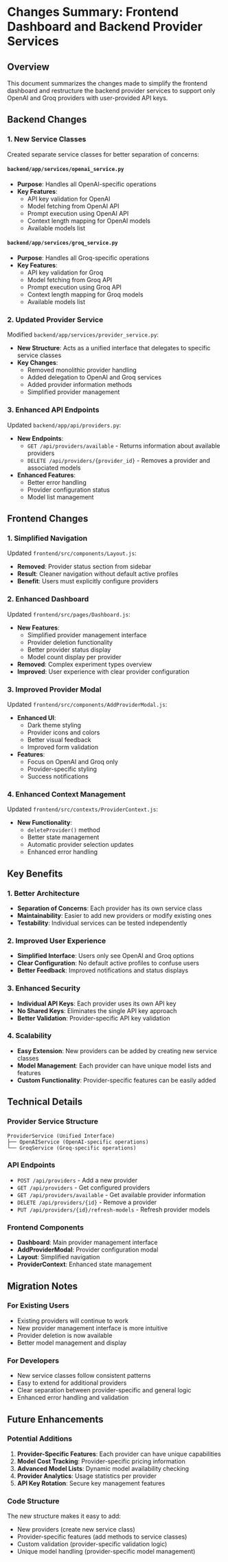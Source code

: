 # Changes Summary: Frontend Dashboard and Backend Provider Services

## Overview
This document summarizes the changes made to simplify the frontend dashboard and restructure the backend provider services to support only OpenAI and Groq providers with user-provided API keys.

## Backend Changes

### 1. New Service Classes
Created separate service classes for better separation of concerns:

#### `backend/app/services/openai_service.py`
- **Purpose**: Handles all OpenAI-specific operations
- **Key Features**:
  - API key validation for OpenAI
  - Model fetching from OpenAI API
  - Prompt execution using OpenAI API
  - Context length mapping for OpenAI models
  - Available models list

#### `backend/app/services/groq_service.py`
- **Purpose**: Handles all Groq-specific operations
- **Key Features**:
  - API key validation for Groq
  - Model fetching from Groq API
  - Prompt execution using Groq API
  - Context length mapping for Groq models
  - Available models list

### 2. Updated Provider Service
Modified `backend/app/services/provider_service.py`:
- **New Structure**: Acts as a unified interface that delegates to specific service classes
- **Key Changes**:
  - Removed monolithic provider handling
  - Added delegation to OpenAI and Groq services
  - Added provider information methods
  - Simplified provider management

### 3. Enhanced API Endpoints
Updated `backend/app/api/providers.py`:
- **New Endpoints**:
  - `GET /api/providers/available` - Returns information about available providers
  - `DELETE /api/providers/{provider_id}` - Removes a provider and associated models
- **Enhanced Features**:
  - Better error handling
  - Provider configuration status
  - Model list management

## Frontend Changes

### 1. Simplified Navigation
Updated `frontend/src/components/Layout.js`:
- **Removed**: Provider status section from sidebar
- **Result**: Cleaner navigation without default active profiles
- **Benefit**: Users must explicitly configure providers

### 2. Enhanced Dashboard
Updated `frontend/src/pages/Dashboard.js`:
- **New Features**:
  - Simplified provider management interface
  - Provider deletion functionality
  - Better provider status display
  - Model count display per provider
- **Removed**: Complex experiment types overview
- **Improved**: User experience with clear provider configuration

### 3. Improved Provider Modal
Updated `frontend/src/components/AddProviderModal.js`:
- **Enhanced UI**:
  - Dark theme styling
  - Provider icons and colors
  - Better visual feedback
  - Improved form validation
- **Features**:
  - Focus on OpenAI and Groq only
  - Provider-specific styling
  - Success notifications

### 4. Enhanced Context Management
Updated `frontend/src/contexts/ProviderContext.js`:
- **New Functionality**:
  - `deleteProvider()` method
  - Better state management
  - Automatic provider selection updates
  - Enhanced error handling

## Key Benefits

### 1. Better Architecture
- **Separation of Concerns**: Each provider has its own service class
- **Maintainability**: Easier to add new providers or modify existing ones
- **Testability**: Individual services can be tested independently

### 2. Improved User Experience
- **Simplified Interface**: Users only see OpenAI and Groq options
- **Clear Configuration**: No default active profiles to confuse users
- **Better Feedback**: Improved notifications and status displays

### 3. Enhanced Security
- **Individual API Keys**: Each provider uses its own API key
- **No Shared Keys**: Eliminates the single API key approach
- **Better Validation**: Provider-specific API key validation

### 4. Scalability
- **Easy Extension**: New providers can be added by creating new service classes
- **Model Management**: Each provider can have unique model lists and features
- **Custom Functionality**: Provider-specific features can be easily added

## Technical Details

### Provider Service Structure
```
ProviderService (Unified Interface)
├── OpenAIService (OpenAI-specific operations)
└── GroqService (Groq-specific operations)
```

### API Endpoints
- `POST /api/providers` - Add a new provider
- `GET /api/providers` - Get configured providers
- `GET /api/providers/available` - Get available provider information
- `DELETE /api/providers/{id}` - Remove a provider
- `PUT /api/providers/{id}/refresh-models` - Refresh provider models

### Frontend Components
- **Dashboard**: Main provider management interface
- **AddProviderModal**: Provider configuration modal
- **Layout**: Simplified navigation
- **ProviderContext**: Enhanced state management

## Migration Notes

### For Existing Users
- Existing providers will continue to work
- New provider management interface is more intuitive
- Provider deletion is now available
- Better model management and display

### For Developers
- New service classes follow consistent patterns
- Easy to extend for additional providers
- Clear separation between provider-specific and general logic
- Enhanced error handling and validation

## Future Enhancements

### Potential Additions
1. **Provider-Specific Features**: Each provider can have unique capabilities
2. **Model Cost Tracking**: Provider-specific pricing information
3. **Advanced Model Lists**: Dynamic model availability checking
4. **Provider Analytics**: Usage statistics per provider
5. **API Key Rotation**: Secure key management features

### Code Structure
The new structure makes it easy to add:
- New providers (create new service class)
- Provider-specific features (add methods to service classes)
- Custom validation (provider-specific validation logic)
- Unique model handling (provider-specific model management)
